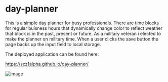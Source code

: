 # day-planner

This is a simple day planner for busy professionals. There are time blocks for regular buisness hours that dynamically change color
to reflect weather that block is in the past, present or future. As a military veteran i elected to make the planner on military time.
When a user clicks the save button the page backs up the input field to local storage. 

The deployed application can be found here:

https://sxz1alpha.github.io/day-planner/

![image](https://user-images.githubusercontent.com/80006081/116151125-76529080-a6a1-11eb-8bb7-c20605f29f99.png)

